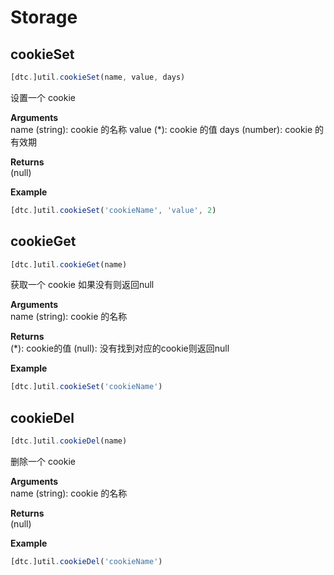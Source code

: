 # Storage

## cookieSet

```js
[dtc.]util.cookieSet(name, value, days)
```

设置一个 cookie

**Arguments**  
name (string): cookie 的名称
value (*): cookie 的值
days (number): cookie 的有效期

**Returns**  
(null)

**Example**

```js
[dtc.]util.cookieSet('cookieName', 'value', 2)
```

## cookieGet

```js
[dtc.]util.cookieGet(name)
```

获取一个 cookie 如果没有则返回null

**Arguments**  
name (string): cookie 的名称

**Returns**  
(*): cookie的值
(null): 没有找到对应的cookie则返回null

**Example**

```js
[dtc.]util.cookieSet('cookieName')
```

## cookieDel

```js
[dtc.]util.cookieDel(name)
```

删除一个 cookie

**Arguments**  
name (string): cookie 的名称

**Returns**  
(null)

**Example**

```js
[dtc.]util.cookieDel('cookieName')
```
